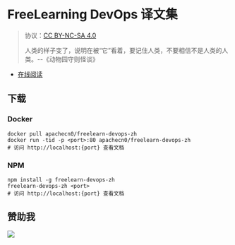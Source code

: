 # FreeLearning DevOps 译文集

> 协议：[CC BY-NC-SA 4.0](http://creativecommons.org/licenses/by-nc-sa/4.0/)
> 
> 人类的样子变了，说明在被“它”看着，要记住人类，不要相信不是人类的人类。--《动物园守则怪谈》

* [在线阅读](https://devops.flygon.net)
## 下载

### Docker

```
docker pull apachecn0/freelearn-devops-zh
docker run -tid -p <port>:80 apachecn0/freelearn-devops-zh
# 访问 http://localhost:{port} 查看文档
```

### NPM

```
npm install -g freelearn-devops-zh
freelearn-devops-zh <port>
# 访问 http://localhost:{port} 查看文档
```

## 赞助我

![](https://img-blog.csdnimg.cn/20200112005920729.png)
